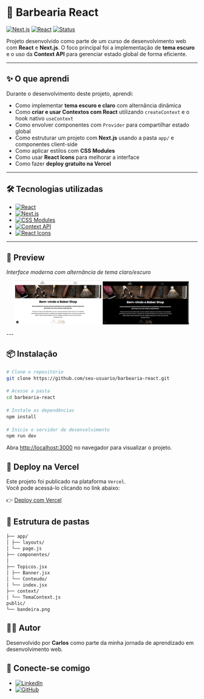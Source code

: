 # 💈 Barbearia React

[![Next.js](https://img.shields.io/badge/Next.js-13+-blue?logo=next.js)](https://nextjs.org/)
[![React](https://img.shields.io/badge/React-18-blue?logo=react)](https://reactjs.org/)
[![Status](https://img.shields.io/badge/status-finalizado-brightgreen)]()

Projeto desenvolvido como parte de um curso de desenvolvimento web com **React** e **Next.js**. O foco principal foi a implementação de **tema escuro** e o uso da **Context API** para gerenciar estado global de forma eficiente.

---

## ✨ O que aprendi

Durante o desenvolvimento deste projeto, aprendi:

- Como implementar **tema escuro e claro** com alternância dinâmica
- Como **criar e usar Contextos com React** utilizando `createContext` e o hook nativo `useContext`
- Como envolver componentes com `Provider` para compartilhar estado global
- Como estruturar um projeto com **Next.js** usando a pasta `app/` e componentes client-side
- Como aplicar estilos com **CSS Modules**
- Como usar **React Icons** para melhorar a interface
- Como fazer **deploy gratuito na Vercel**

---

## 🛠️ Tecnologias utilizadas

- [![React](https://img.shields.io/badge/React-18-blue?logo=react)](https://reactjs.org/)
- [![Next.js](https://img.shields.io/badge/Next.js-13+-black?logo=next.js)](https://nextjs.org/)
- [![CSS Modules](https://img.shields.io/badge/CSS%20Modules-styled-green)](https://nextjs.org/docs/basic-features/built-in-css-support)
- [![Context API](https://img.shields.io/badge/Context%20API-React%20State-orange)](https://reactjs.org/docs/context.html)
- [![React Icons](https://img.shields.io/badge/React%20Icons-%F0%9F%94%A5-lightgrey)](https://react-icons.github.io/react-icons/)

---

## 📸 Preview

_Interface moderna com alternância de tema claro/escuro_

<p align="center">
  <img src="https://github.com/RodriguesCarlos01/barbearia-react/blob/main/public/tema-claro.png?raw=true" alt="Tema Claro" width="45%" />
  <img src="https://github.com/RodriguesCarlos01/barbearia-react/blob/main/public/tema-escuro.png?raw=true" alt="Tema Escuro" width="45%" />
</p>
---

## 📦 Instalação

```bash
# Clone o repositório
git clone https://github.com/seu-usuario/barbearia-react.git

# Acesse a pasta
cd barbearia-react

# Instale as dependências
npm install

# Inicie o servidor de desenvolvimento
npm run dev

```

Abra [http://localhost:3000](http://localhost:3000) no navegador para visualizar o projeto.

## 🚀 Deploy na Vercel

Este projeto foi publicado na plataforma `Vercel`.  
Você pode acessá-lo clicando no link abaixo:

👉 [Deploy com Vercel](https://barbearia-react-three.vercel.app/)

## 📂 Estrutura de pastas

```src/
├── app/
│ ├── layouts/
│ └── page.js
├── componentes/
│
├── Topicos.jsx
│ ├── Banner.jsx
│ └── Conteudo/
│ └── index.jsx
├── context/
│ └── TemaContext.js
public/
└── bandeira.png
```

## 🙋‍♂️ Autor

Desenvolvido por **Carlos** como parte da minha jornada de aprendizado em desenvolvimento web.

## 📱 Conecte-se comigo

- [![LinkedIn](https://img.shields.io/badge/LinkedIn-Carlos-blue?logo=linkedin)](https://www.linkedin.com/in/carlos-alcides/)
- [![GitHub](https://img.shields.io/badge/GitHub-Carlos-black?logo=github)](https://github.com/RodriguesCarlos01)
